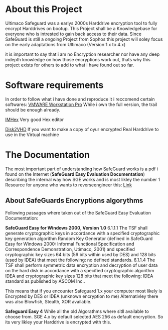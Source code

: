 # About this Project
Ultimaco Safeguard was a earlys 2000s Harddrive encryption tool to fully encrypt Harddrives on bootup. This Project shall be a Knowledgebase for everyone who is intrested to gain back access to their data. 
Since SafeGuard is still a ongoing Project from Sophos this project will soley focus on the early adaptations from Ultimaco (Version 1.x to 4.x)

it is important to say that i am no Encryption researcher nor have any deep indepth knowledge on how those encryptions work out, thats why this project exists for others to add to what i have found out so far.

# Software requirements
In order to follow what i have done and reproduce it i reccomend certain softwares:
[VMWARE Workstation Pro](https://www.vmware.com/products/workstation-pro.html)
While i own the full version, the trail should be enough already.

[IMHex](https://github.com/WerWolv/ImHex)
Very good Hex editor

[Disk2VHD](https://learn.microsoft.com/en-us/sysinternals/downloads/disk2vhd)
If you want to make a copy of oyur encrypted Real Harddrive to use in the Virtual machine

# The Documentation
The most important part of understanding how SafeGuard works is a pdf i found on the Internet (**SafeGuard Easy Evaluation Documentation**) describing the internal way how SGE works and is most likley the number 1 Resource for anyone who wants to reverseengineer this:
[Link](https://www.commoncriteriaportal.org/files/epfiles/0176b.pdf)

## About SafeGuards Encryptions algorythms
Following passages where taken out of the  SafeGuard Easy Evaluation Documentation:

**SafeGuard Easy for Windows 2000, Version 1.0** 
6.1.1.1
The TSF shall generate cryptographic keys in accordance with a specified cryptographic key
generation algorithm Random Key Generator (defined in SafeGuard Easy for Windows 2000:
Informal Functional Specification and Correspondence Demonstration, Utimaco, 2001) and
specified cryptographic key sizes 64 bits (56 bits within used by DES) and 128 bits (used by
IDEA) that meet the following: no defined standards.
6.1.1.4
The TSF shall perform symmetric data encryption and decryption of user data on the hard
disk in accordance with a specified cryptographic algorithm IDEA and cryptographic key
sizes 128 bits that meet the following: IDEA standard as published by ASCOM Inc..

This means that if you encounter Safeguard 1.x your computer most likely is Encrypted by DES or IDEA (unknown encryption to me)
Alternativley there was also Blowfish, Stealth, XOR  available.

**Safeguard Easy 4**
While all the old Algorathms where sitll available to choose from. SGE 4.x by default selected AES 256 as default encryption. So its very likley your Harddrive is encrypted with this.


